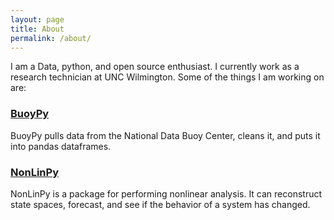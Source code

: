 ```yaml
---
layout: page
title: About
permalink: /about/
---
```


I am a Data, python, and open source enthusiast. I currently work as a research technician at UNC Wilmington. Some of the things I am working on are:

### [BuoyPy](https://github.com/NickC1/buoypy)

BuoyPy pulls data from the National Data Buoy Center, cleans it, and puts it into pandas dataframes.

### [NonLinPy](https://github.com/NickC1/nonlinpy)

NonLinPy is a package for performing nonlinear analysis. It can reconstruct state spaces, forecast, and see if the behavior of a system has changed.



